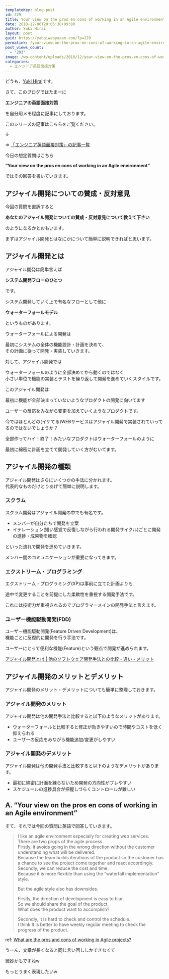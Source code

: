 ```yaml
---
templateKey: blog-post
id: 229
title: Your view on the pros en cons of working in an Agile environment~エンジニアの英語面接対策~
date: 2018-12-06T20:05:38+09:00
author: Yuki Hirai
layout: post
guid: https://yabaiwebyasan.com/?p=229
permalink: /your-view-on-the-pros-en-cons-of-working-in-an-agile-environment/
post_views_count:
  - "293"
image: /wp-content/uploads/2018/12/your-view-on-the-pros-en-cons-of-working-in-an-agile-environment-125x125.png
categories:
  - エンジニア英語面接対策
---
```

どうも、<a href="https://twitter.com/iamseninja" target="_blank" rel="nofollow noopener">Yuki Hirai</a>です。

さて、このブログではたまーに

<span class="sobig"><b>エンジニアの英語面接対策</b></span>

を自分用メモ程度に記事にしております。

このシリーズの記事はこちらをご覧ください。

↓

=> <a href="https://yabaiwebyasan.com/category/technology/english-engineer-interview/" target="_blank">「エンジニア英語面接対策」の記事一覧</a>

今日の想定質問はこちら

**&#8220;Your view on the pros en cons of working in an Agile environment&#8221;**

ではその回答を書いていきます。

## アジャイル開発についての賛成・反対意見

今回の質問を直訳すると

**あなたのアジャイル開発についての賛成・反対意見について教えて下さい**

のようになるかとおもいます。

まずはアジャイル開発とはなにかについて簡単に説明できればと思います。

## アジャイル開発とは

アジャイル開発は簡単言えば

**システム開発フローのひとつ**

です。

システム開発していく上で有名なフローとして他に

**ウォーターフォールモデル**

というものがあります。

ウォーターフォールによる開発は

最初にシステムの全体の機能設計・計画を決めて、  
その計画に従って開発・実装していきます。

対して、アジャイル開発では

ウォーターフォールのように全部決めてから動くのではなく  
小さい単位で機能の実装とテストを繰り返して開発を進めていくスタイルです。

このアジャイル開発は

最初に機能が全部決まっていないようなプロダクトの開発に向いてます

ユーザーの反応をみながら変更を加えていくようなプロダクトです。

今ではほとんどの(イケてる)WEBサービスはアジャイル開発で実装されていってるのではないでしょうか？

全部作ってハイ！終了！みたいなプロダクトはウォーターフォールのように

最初に綿密に計画を立てて開発していく方がむいてます。

## アジャイル開発の種類

アジャイル開発はさらにいくつかの手法に分かれます。  
代表的なものだけとりあげて簡単に説明します。

### スクラム

スクラム開発はアジャイル開発の中でも有名です。

  * メンバーが自分たちで開発を立案
  * イテレーション(短い感覚で反復しながら行われる開発サイクル)ごとに開発の進捗・成果物を確認

といった流れで開発を進めていきます。

メンバー間のコミュニケーションが重要になってきます。

### エクストリーム・プログラミング

エクストリーム・プログラミング(XP)は事前に立てた計画よりも

途中で変更することを前提にした柔軟性を重視する開発手法です。

これには技術力が重視されるのでプログラマーメインの開発手法と言えます。

### ユーザー機能駆動開発(FDD)

ユーザー機能駆動開発(Feature Driven Development)は、  
機能ごとに反復的に開発を行う手法です。

ユーザーにとって便利な機能(Feature)という観点で開発が進められます。

<a href="https://boxil.jp/mag/a3641/" target="_blank">アジャイル開発とは | 他のソフトウェア開発手法との比較・違い・メリット</a>

## アジャイル開発のメリットとデメリット

アジャイル開発のメリット・デメリットについても簡単に整理しておきます。

### アジャイル開発のメリット

アジャイル開発は他の開発手法と比較すると以下のようなメリットがあります。

  * ウォーターフォールと比較すると修正が効きやすいので時間やコストを低く抑えられる
  * ユーザーの反応をみながら機能追加/変更がしやすい

### アジャイル開発のデメリット

アジャイル開発は他の開発手法と比較すると以下のようなデメリットがあります。

  * 最初に綿密に計画を練らないため開発の方向性がブレやすい
  * スケジュールの進捗具合が把握しづらくコントロールが難しい

## A. &#8220;Your view on the pros en cons of working in an Agile environment&#8221;

そて、それでは今回の質問に英語で回答していきます。

> I like an agile environment especially for creating web services.  
> There are two props of the agile process.  
> Firstly, it avoids going in the wrong direction without the customer understanding what will be delivered.  
> Because the team builds iterations of the product so the customer has a chance to see the project come together and react accordingly.  
> Secondly, we can reduce the cost and time.  
> Because it is more flexible than using the &#8220;waterfall implementation&#8221; style.
> 
> But the agile style also has downsides. 
> 
> Firstly, the direction of development is easy to blur.  
> So we should share the goal of the product.  
> What does the product want to accomplish?
> 
> Secondly, it is hard to check and control the schedule.  
> I think It is better to have weekly regular meeting to check the progress of the product. 

ref: <a href="https://www.quora.com/What-are-the-pros-and-cons-of-working-in-Agile-projects" target="_blank">What are the pros and cons of working in Agile projects?</a>

うーん、文章が長くなると同じ言い回ししかできなくて

微妙かもですねw

もっとうまく表現したいw